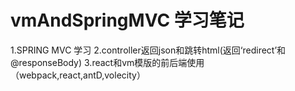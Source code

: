 # vmAndSpringMVC   学习笔记

1.SPRING MVC 学习
2.controller返回json和跳转html(返回‘redirect’和@responseBody)
3.react和vm模版的前后端使用（webpack,react,antD,volecity）
